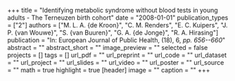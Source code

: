 +++
title = "Identifying metabolic syndrome without blood tests in young adults - The Terneuzen birth cohort"
date = "2008-01-01"
publication_types = ["2"]
authors = ["M. L. A. {de Kroon}", "C. M. Renders", "E. C. Kuipers", "J. P. {van Wouwe}", "S. {van Buuren}", "G. A. {de Jonge}", "R. A. Hirasing"]
publication = "In: European Journal of Public Health, (18), 6, _pp. 656--660_"
abstract = ""
abstract_short = ""
image_preview = ""
selected = false
projects = []
tags = []
url_pdf = ""
url_preprint = ""
url_code = ""
url_dataset = ""
url_project = ""
url_slides = ""
url_video = ""
url_poster = ""
url_source = ""
math = true
highlight = true
[header]
image = ""
caption = ""
+++
